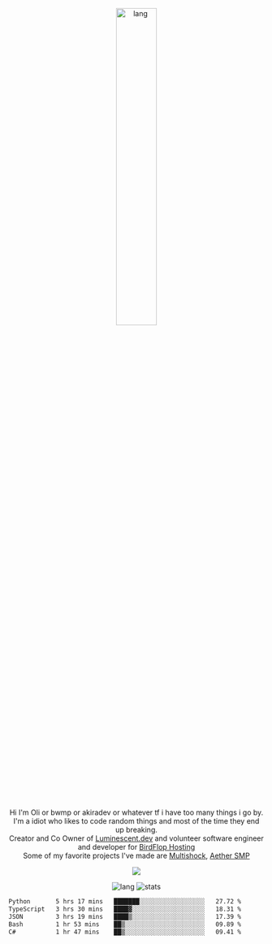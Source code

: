 <p align="center">
 <a href="https://luminescent.dev">
  <img width="40%" alt="lang" src="https://github.com/bwmp/bwmp/blob/main/l_10.png?raw=true" />
 </a>
</p>

<p align="center">
 Hi I'm Oli or bwmp or akiradev or whatever tf i have too many things i go by.<br>
 I'm a idiot who likes to code random things and most of the time they end up breaking.<br>
 Creator and Co Owner of <a href="https://luminescent.dev">Luminescent.dev</a> and volunteer software engineer and developer for <a href="https://www.birdflop.com">BirdFlop Hosting</a><br>
 Some of my favorite projects I've made are <a href="https://github.com/PiShock-Inc/MultiShock">Multishock</a>, <a href="https://www.aethersmp.com">Aether SMP</a>
</p>

<p align="center">
  <a href="https://discord.com/users/798738506859282482"><img align="center" src="https://lanyard-profile-readme.vercel.app/api/798738506859282482?bg=433e4f&borderRadius=10px&showDisplayName=true&idleMessage=Probably%20sleeping"/></a>
</p>

<p align="center">
 <img alt="lang" src="https://github-readme-stats.vercel.app/api/top-langs/?username=bwmp&layout=compact&hide_border=true&langs_count=10&theme=transparent&custom_title=Languages" />
 <img alt="stats" src="https://github-readme-stats.vercel.app/api?username=bwmp&show_icons=true&hide_border=true&count_private=true&theme=transparent&custom_title=Statistics">
</p>
<p align="center">
 <!--START_SECTION:waka-->

```txt
Python       5 hrs 17 mins   ███████░░░░░░░░░░░░░░░░░░   27.72 %
TypeScript   3 hrs 30 mins   ████▓░░░░░░░░░░░░░░░░░░░░   18.31 %
JSON         3 hrs 19 mins   ████▒░░░░░░░░░░░░░░░░░░░░   17.39 %
Bash         1 hr 53 mins    ██▒░░░░░░░░░░░░░░░░░░░░░░   09.89 %
C#           1 hr 47 mins    ██▒░░░░░░░░░░░░░░░░░░░░░░   09.41 %
```

<!--END_SECTION:waka-->
</p>
